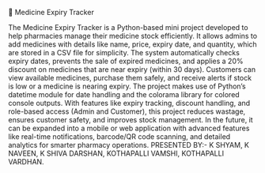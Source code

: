 💊 Medicine Expiry Tracker

The Medicine Expiry Tracker is a Python-based mini project developed to help pharmacies manage their medicine stock efficiently. It allows admins to add medicines with details like name, price, expiry date, and quantity, which are stored in a CSV file for simplicity. The system automatically checks expiry dates, prevents the sale of expired medicines, and applies a 20% discount on medicines that are near expiry (within 30 days). Customers can view available medicines, purchase them safely, and receive alerts if stock is low or a medicine is nearing expiry. The project makes use of Python’s datetime module for date handling and the colorama library for colored console outputs. With features like expiry tracking, discount handling, and role-based access (Admin and Customer), this project reduces wastage, ensures customer safety, and improves stock management. In the future, it can be expanded into a mobile or web application with advanced features like real-time notifications, barcode/QR code scanning, and detailed analytics for smarter pharmacy operations.
PRESENTED BY:-
    K SHYAM,
    K NAVEEN,
    K SHIVA DARSHAN,
    KOTHAPALLI VAMSHI,
    KOTHAPALLI VARDHAN.
